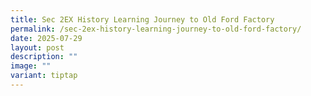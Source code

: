 ```yaml
---
title: Sec 2EX History Learning Journey to Old Ford Factory
permalink: /sec-2ex-history-learning-journey-to-old-ford-factory/
date: 2025-07-29
layout: post
description: ""
image: ""
variant: tiptap
---
```

